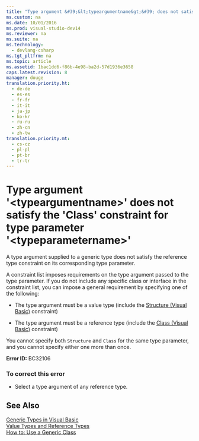 ```yaml
---
title: "Type argument &#39;&lt;typeargumentname&gt;&#39; does not satisfy the &#39;Class&#39; constraint for type parameter &#39;&lt;typeparametername&gt;&#39;"
ms.custom: na
ms.date: 10/01/2016
ms.prod: visual-studio-dev14
ms.reviewer: na
ms.suite: na
ms.technology: 
  - devlang-csharp
ms.tgt_pltfrm: na
ms.topic: article
ms.assetid: 1bac1dd6-f86b-4e98-ba2d-57d1936e3658
caps.latest.revision: 8
manager: douge
translation.priority.ht: 
  - de-de
  - es-es
  - fr-fr
  - it-it
  - ja-jp
  - ko-kr
  - ru-ru
  - zh-cn
  - zh-tw
translation.priority.mt: 
  - cs-cz
  - pl-pl
  - pt-br
  - tr-tr
---
```

# Type argument &#39;&lt;typeargumentname&gt;&#39; does not satisfy the &#39;Class&#39; constraint for type parameter &#39;&lt;typeparametername&gt;&#39;
A type argument supplied to a generic type does not satisfy the reference type constraint on its corresponding type parameter.  
  
 A constraint list imposes requirements on the type argument passed to the type parameter. If you do not include any specific class or interface in the constraint list, you can impose a general requirement by specifying one of the following:  
  
-   The type argument must be a value type (include the [Structure (Visual Basic)](assetId:///263ce115-ac36-4c05-8cb7-0e0eead5c6d0) constraint)  
  
-   The type argument must be a reference type (include the [Class (Visual Basic)](assetId:///0777c6e6-46bc-451b-ad70-57b49d4ef4f7) constraint)  
  
 You cannot specify both `Structure` and `Class` for the same type parameter, and you cannot specify either one more than once.  
  
 **Error ID:** BC32106  
  
### To correct this error  
  
-   Select a type argument of any reference type.  
  
## See Also  
 [Generic Types in Visual Basic](../Topic/Generic%20Types%20in%20Visual%20Basic%20\(Visual%20Basic\).md)   
 [Value Types and Reference Types](../Topic/Value%20Types%20and%20Reference%20Types.md)   
 [How to: Use a Generic Class](../Topic/How%20to:%20Use%20a%20Generic%20Class%20\(Visual%20Basic\).md)